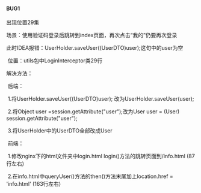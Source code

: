 #### BUG1

出现位置29集

场景：使用验证码登录后跳转到index页面，再次点击“我的”仍要再次登录

​			此时IDEA报错：UserHolder.saveUser((UserDTO)user);这句中的user为空

​			位置：utils包中LoginInterceptor类29行

解决方法：

​		后端：

​			1.将UserHolder.saveUser((UserDTO)user);  改为UserHolder.saveUser(user);

​			2.将Object user =session.getAttribute("user");改为User user = (User) session.getAttribute("user");

​			3.将UserHolder中的UserDTO全部改成User

​		前端：

​			1.修改nginx下的html文件夹中login.html login()方法的跳转页面到/info.html  (87行左右)

​			2.在info.html中queryUser()方法的then()方法末尾加上location.href = 'info.html'  (163行左右)